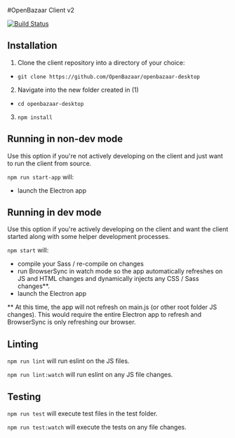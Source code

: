 #OpenBazaar Client v2

[![Build Status](https://travis-ci.org/OpenBazaar/openbazaar-desktop.svg)](https://travis-ci.org/OpenBazaar/openbazaar-desktop)

Installation
------------

1. Clone the client repository into a directory of your choice:
  - `git clone https://github.com/OpenBazaar/openbazaar-desktop`
2. Navigate into the new folder created in (1)
  - `cd openbazaar-desktop`
3. `npm install`

Running in non-dev mode
-------------------

Use this option if you're not actively developing on the client and just want to run the client from source.

`npm run start-app` will:
- launch the Electron app

Running in dev mode
-------------------

Use this option if you're actively developing on the client and want the client started along with some helper development processes.

`npm start` will:
- compile your Sass / re-compile on changes
- run BrowserSync in watch mode so the app automatically refreshes on JS and HTML changes and dynamically injects any CSS / Sass changes**.
- launch the Electron app

** At this time, the app will not refresh on main.js (or other root folder JS changes). This would require the entire Electron app to refresh and BrowserSync is only refreshing our browser.

Linting
-------
`npm run lint` will run eslint on the JS files.

`npm run lint:watch` will run eslint on any JS file changes.

Testing
-------
`npm run test` will execute test files in the test folder.

`npm run test:watch` will execute the tests on any file changes.